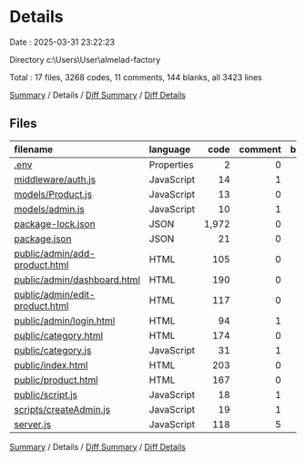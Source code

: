 # Details

Date : 2025-03-31 23:22:23

Directory c:\\Users\\User\\almelad-factory

Total : 17 files,  3268 codes, 11 comments, 144 blanks, all 3423 lines

[Summary](results.md) / Details / [Diff Summary](diff.md) / [Diff Details](diff-details.md)

## Files
| filename | language | code | comment | blank | total |
| :--- | :--- | ---: | ---: | ---: | ---: |
| [.env](/.env) | Properties | 2 | 0 | 1 | 3 |
| [middleware/auth.js](/middleware/auth.js) | JavaScript | 14 | 1 | 4 | 19 |
| [models/Product.js](/models/Product.js) | JavaScript | 13 | 0 | 4 | 17 |
| [models/admin.js](/models/admin.js) | JavaScript | 10 | 1 | 4 | 15 |
| [package-lock.json](/package-lock.json) | JSON | 1,972 | 0 | 1 | 1,973 |
| [package.json](/package.json) | JSON | 21 | 0 | 1 | 22 |
| [public/admin/add-product.html](/public/admin/add-product.html) | HTML | 105 | 0 | 6 | 111 |
| [public/admin/dashboard.html](/public/admin/dashboard.html) | HTML | 190 | 0 | 29 | 219 |
| [public/admin/edit-product.html](/public/admin/edit-product.html) | HTML | 117 | 0 | 7 | 124 |
| [public/admin/login.html](/public/admin/login.html) | HTML | 94 | 1 | 7 | 102 |
| [public/category.html](/public/category.html) | HTML | 174 | 0 | 29 | 203 |
| [public/category.js](/public/category.js) | JavaScript | 31 | 1 | 7 | 39 |
| [public/index.html](/public/index.html) | HTML | 203 | 0 | 5 | 208 |
| [public/product.html](/public/product.html) | HTML | 167 | 0 | 15 | 182 |
| [public/script.js](/public/script.js) | JavaScript | 18 | 1 | 2 | 21 |
| [scripts/createAdmin.js](/scripts/createAdmin.js) | JavaScript | 19 | 1 | 7 | 27 |
| [server.js](/server.js) | JavaScript | 118 | 5 | 15 | 138 |

[Summary](results.md) / Details / [Diff Summary](diff.md) / [Diff Details](diff-details.md)